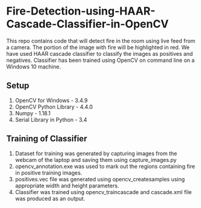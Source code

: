 # Fire-Detection-using-HAAR-Cascade-Classifier-in-OpenCV
This repo contains code that will detect fire in the room using live feed from a camera. The portion of the image with fire will be highlighted in red. We have used HAAR cascade classifier to classify the images as positives and negatives. Classifier has been trained using OpenCV on command line on a Windows 10 machine.

## Setup
1. OpenCV for Windows - 3.4.9
2. OpenCV Python Library - 4.4.0
3. Numpy - 1.18.1
4. Serial Library in Python - 3.4

## Training of Classifier
1. Dataset for training was generated by capturing images from the webcam of the laptop and saving them using capture_images.py
2. opencv_annotation.exe was used to mark out the regions containing fire in positive training images.
3. positives.vec file was generated using opencv_createsamples using appropriate width and height parameters.
4. Classifier was trained using opencv_traincascade and cascade.xml file was produced as an output.
